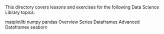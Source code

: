 This directory covers lessons and exercises for the following Data Science Library topics:

matplotlib
numpy
pandas 
    Overview
    Series
    Dataframes
    Advanced Dataframes
seaborn
